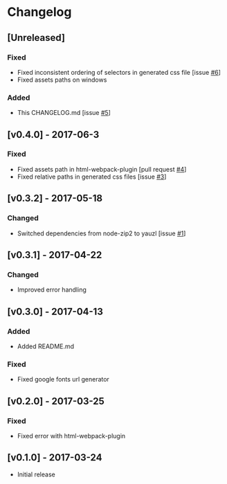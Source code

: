 # Changelog

## [Unreleased]

### Fixed

* Fixed inconsistent ordering of selectors in generated css file [issue [\#6](https://github.com/gabiseabra/google-fonts-webpack-plugin/issues/6)]
* Fixed assets paths on windows

### Added

* This CHANGELOG.md [issue [\#5](https://github.com/gabiseabra/google-fonts-webpack-plugin/issues/5)]

## [v0.4.0] - 2017-06-3

### Fixed

* Fixed assets path in html-webpack-plugin [pull request [\#4](https://github.com/gabiseabra/google-fonts-webpack-plugin/pull/4)]
* Fixed relative paths in generated css files [issue [\#3](https://github.com/gabiseabra/google-fonts-webpack-plugin/issues/3)]

## [v0.3.2] - 2017-05-18

### Changed

* Switched dependencies from node-zip2 to yauzl [issue [\#1](https://github.com/gabiseabra/google-fonts-webpack-plugin/issues/1)]

## [v0.3.1] - 2017-04-22

### Changed

* Improved error handling

## [v0.3.0] - 2017-04-13

### Added

* Added README.md

### Fixed

* Fixed google fonts url generator

## [v0.2.0] - 2017-03-25

### Fixed

* Fixed error with html-webpack-plugin

## [v0.1.0] - 2017-03-24

* Initial release
